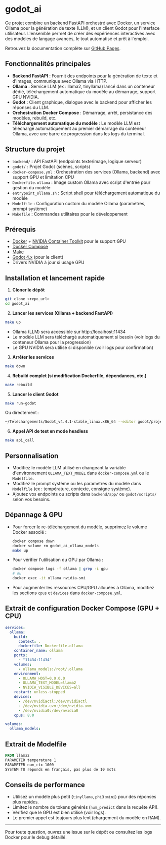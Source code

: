 # godot_ai

Ce projet combine un backend FastAPI orchestré avec Docker, un service Ollama pour la génération de texte (LLM), et un client Godot pour l'interface utilisateur. L'ensemble permet de créer des expériences interactives avec des modèles de langage avancés, le tout automatisé et prêt à l'emploi.

Retrouvez la documentation complète sur [GitHub Pages](https://example.github.io/GodotAI/).


## Fonctionnalités principales
- **Backend FastAPI** : Fournit des endpoints pour la génération de texte et d'images, communique avec Ollama via HTTP.
- **Ollama** : Service LLM (ex : llama2, tinyllama) lancé dans un conteneur dédié, téléchargement automatique du modèle au démarrage, support GPU NVIDIA.
- **Godot** : Client graphique, dialogue avec le backend pour afficher les réponses du LLM.
- **Orchestration Docker Compose** : Démarrage, arrêt, persistance des modèles, rebuild, etc.
- **Téléchargement automatique du modèle** : Le modèle LLM est téléchargé automatiquement au premier démarrage du conteneur Ollama, avec une barre de progression dans les logs du terminal.

## Structure du projet
- `backend/` : API FastAPI (endpoints texte/image, logique serveur)
- `godot/` : Projet Godot (scènes, scripts)
- `docker-compose.yml` : Orchestration des services (Ollama, backend) avec support GPU et limitation CPU
- `Dockerfile.ollama` : Image custom Ollama avec script d'entrée pour gestion du modèle
- `entrypoint_ollama.sh` : Script shell pour téléchargement automatique du modèle
- `Modelfile` : Configuration custom du modèle Ollama (paramètres, prompt système)
- `Makefile` : Commandes utilitaires pour le développement

## Prérequis
- [Docker](https://www.docker.com/) + [NVIDIA Container Toolkit](https://docs.nvidia.com/datacenter/cloud-native/container-toolkit/latest/install-guide.html) pour le support GPU
- [Docker Compose](https://docs.docker.com/compose/)
- [Make](https://www.gnu.org/software/make/)
- [Godot 4.x](https://godotengine.org/) (pour le client)
- Drivers NVIDIA à jour si usage GPU

## Installation et lancement rapide

1. **Cloner le dépôt**

```zsh
git clone <repo_url>
cd godot_ai
```

2. **Lancer les services (Ollama + backend FastAPI)**

```zsh
make up
```

- Ollama (LLM) sera accessible sur http://localhost:11434
- Le modèle LLM sera téléchargé automatiquement si besoin (voir logs du conteneur Ollama pour la progression)
- Le GPU NVIDIA sera utilisé si disponible (voir logs pour confirmation)

3. **Arrêter les services**

```zsh
make down
```

4. **Rebuild complet (si modification Dockerfile, dépendances, etc.)**

```zsh
make rebuild
```

5. **Lancer le client Godot**

```zsh
make run-godot
```

Ou directement :
```zsh
~/Téléchargements/Godot_v4.4.1-stable_linux.x86_64 --editor godot/project.godot
```

6. **Appel API de test en mode headless**

```zsh
make api_call
```

## Personnalisation
- Modifiez le modèle LLM utilisé en changeant la variable d'environnement `OLLAMA_TEXT_MODEL` dans `docker-compose.yml` ou le `Modelfile`.
- Modifiez le prompt système ou les paramètres du modèle dans `Modelfile` (ex : température, contexte, consigne système).
- Ajoutez vos endpoints ou scripts dans `backend/app/` ou `godot/scripts/` selon vos besoins.

## Dépannage & GPU
- Pour forcer le re-téléchargement du modèle, supprimez le volume Docker associé :
  ```zsh
  docker compose down
  docker volume rm godot_ai_ollama_models
  make up
  ```
- Pour vérifier l'utilisation du GPU par Ollama :
  ```zsh
  docker compose logs -f ollama | grep -i gpu
  # ou
  docker exec -it ollama nvidia-smi
  ```
- Pour augmenter les ressources CPU/GPU allouées à Ollama, modifiez les sections `cpus` et `devices` dans `docker-compose.yml`.

## Extrait de configuration Docker Compose (GPU + CPU)
```yaml
services:
  ollama:
    build:
      context: .
      dockerfile: Dockerfile.ollama
    container_name: ollama
    ports:
      - "11434:11434"
    volumes:
      - ollama_models:/root/.ollama
    environment:
      - OLLAMA_HOST=0.0.0.0
      - OLLAMA_TEXT_MODEL=llama2
      - NVIDIA_VISIBLE_DEVICES=all
    restart: unless-stopped
    devices:
      - /dev/nvidiactl:/dev/nvidiactl
      - /dev/nvidia-uvm:/dev/nvidia-uvm
      - /dev/nvidia0:/dev/nvidia0
    cpus: 8.0

volumes:
  ollama_models:
```

## Extrait de Modelfile
```Dockerfile
FROM llama2
PARAMETER temperature 1
PARAMETER num_ctx 1000
SYSTEM TU réponds en français, pas plus de 10 mots
```

## Conseils de performance
- Utilisez un modèle plus petit (`tinyllama`, `phi3:mini`) pour des réponses plus rapides.
- Limitez le nombre de tokens générés (`num_predict` dans la requête API).
- Vérifiez que le GPU est bien utilisé (voir logs).
- Le premier appel est toujours plus lent (chargement du modèle en RAM).

---

Pour toute question, ouvrez une issue sur le dépôt ou consultez les logs Docker pour le debug détaillé.
